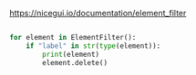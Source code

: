 https://nicegui.io/documentation/element_filter


```py

for element in ElementFilter():
    if "label" in str(type(element)):
        print(element)
        element.delete()

```
